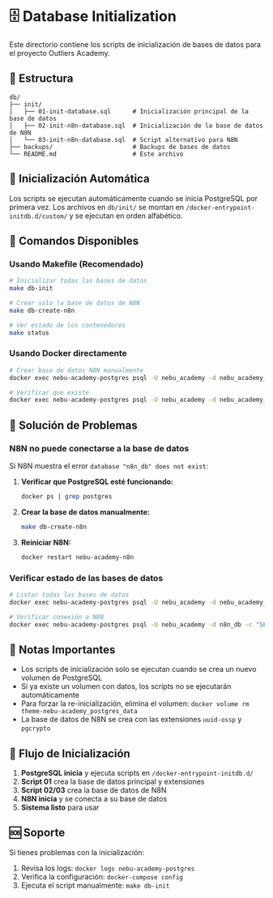 # 🗄️ Database Initialization

Este directorio contiene los scripts de inicialización de bases de datos para el proyecto Outliers Academy.

## 📁 Estructura

```
db/
├── init/
│   ├── 01-init-database.sql      # Inicialización principal de la base de datos
│   ├── 02-init-n8n-database.sql  # Inicialización de la base de datos de N8N
│   └── 03-init-n8n-database.sql  # Script alternativo para N8N
├── backups/                      # Backups de bases de datos
└── README.md                     # Este archivo
```

## 🚀 Inicialización Automática

Los scripts se ejecutan automáticamente cuando se inicia PostgreSQL por primera vez. Los archivos en `db/init/` se montan en `/docker-entrypoint-initdb.d/custom/` y se ejecutan en orden alfabético.

## 🔧 Comandos Disponibles

### Usando Makefile (Recomendado)

```bash
# Inicializar todas las bases de datos
make db-init

# Crear solo la base de datos de N8N
make db-create-n8n

# Ver estado de los contenedores
make status
```

### Usando Docker directamente

```bash
# Crear base de datos N8N manualmente
docker exec nebu-academy-postgres psql -U nebu_academy -d nebu_academy_dev -c "CREATE DATABASE n8n_db;"

# Verificar que existe
docker exec nebu-academy-postgres psql -U nebu_academy -d nebu_academy_dev -c "\l" | grep n8n
```

## 🐛 Solución de Problemas

### N8N no puede conectarse a la base de datos

Si N8N muestra el error `database "n8n_db" does not exist`:

1. **Verificar que PostgreSQL esté funcionando:**
   ```bash
   docker ps | grep postgres
   ```

2. **Crear la base de datos manualmente:**
   ```bash
   make db-create-n8n
   ```

3. **Reiniciar N8N:**
   ```bash
   docker restart nebu-academy-n8n
   ```

### Verificar estado de las bases de datos

```bash
# Listar todas las bases de datos
docker exec nebu-academy-postgres psql -U nebu_academy -d nebu_academy_dev -c "\l"

# Verificar conexión a N8N
docker exec nebu-academy-postgres psql -U nebu_academy -d n8n_db -c "SELECT 1;"
```

## 📝 Notas Importantes

- Los scripts de inicialización solo se ejecutan cuando se crea un nuevo volumen de PostgreSQL
- Si ya existe un volumen con datos, los scripts no se ejecutarán automáticamente
- Para forzar la re-inicialización, elimina el volumen: `docker volume rm theme-nebu-academy_postgres_data`
- La base de datos de N8N se crea con las extensiones `uuid-ossp` y `pgcrypto`

## 🔄 Flujo de Inicialización

1. **PostgreSQL inicia** y ejecuta scripts en `/docker-entrypoint-initdb.d/`
2. **Script 01** crea la base de datos principal y extensiones
3. **Script 02/03** crea la base de datos de N8N
4. **N8N inicia** y se conecta a su base de datos
5. **Sistema listo** para usar

## 🆘 Soporte

Si tienes problemas con la inicialización:

1. Revisa los logs: `docker logs nebu-academy-postgres`
2. Verifica la configuración: `docker-compose config`
3. Ejecuta el script manualmente: `make db-init`